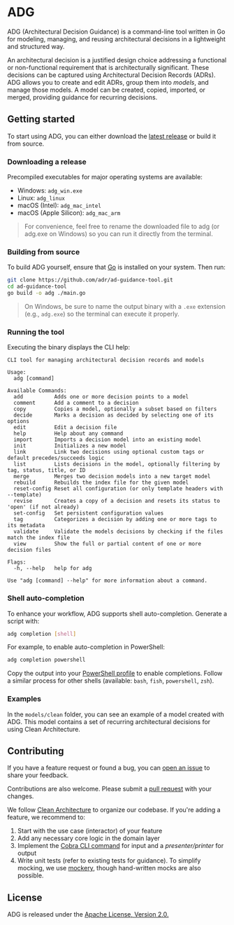 # ADG
ADG (Architectural Decision Guidance) is a command-line tool written in Go for modeling, managing, and reusing architectural decisions in a lightweight and structured way.

An architectural decision is a justified design choice addressing a functional or non-functional requirement that is architecturally significant. These decisions can be captured using Architectural Decision Records (ADRs). ADG allows you to create and edit ADRs, group them into *models*, and manage those models. A model can be created, copied, imported, or merged, providing guidance for recurring decisions.

## Getting started

To start using ADG, you can either download the [latest release](https://github.com/adr/ad-guidance-tool/releases) or build it from source.

### Downloading a release

Precompiled executables for major operating systems are available:
- Windows: `adg_win.exe`
- Linux: `adg_linux`
- macOS (Intel): `adg_mac_intel`
- macOS (Apple Silicon): `adg_mac_arm`

> For convenience, feel free to rename the downloaded file to adg (or adg.exe on Windows) so you can run it directly from the terminal.

### Building from source

To build ADG yourself, ensure that [Go](https://go.dev/dl/) is installed on your system. Then run:

```bash
git clone https://github.com/adr/ad-guidance-tool.git
cd ad-guidance-tool
go build -o adg ./main.go
```

> On Windows, be sure to name the output binary with a `.exe` extension (e.g., `adg.exe`) so the terminal can execute it properly.

### Running the tool

Executing the binary displays the CLI help:

```
CLI tool for managing architectural decision records and models

Usage:
  adg [command]

Available Commands:
  add          Adds one or more decision points to a model
  comment      Add a comment to a decision
  copy         Copies a model, optionally a subset based on filters
  decide       Marks a decision as decided by selecting one of its options
  edit         Edit a decision file
  help         Help about any command
  import       Imports a decision model into an existing model
  init         Initializes a new model
  link         Link two decisions using optional custom tags or default precedes/succeeds logic
  list         Lists decisions in the model, optionally filtering by tag, status, title, or ID
  merge        Merges two decision models into a new target model
  rebuild      Rebuilds the index file for the given model
  reset-config Reset all configuration (or only template headers with --template)
  revise       Creates a copy of a decision and resets its status to 'open' (if not already)
  set-config   Set persistent configuration values
  tag          Categorizes a decision by adding one or more tags to its metadata
  validate     Validate the models decisions by checking if the files match the index file
  view         Show the full or partial content of one or more decision files

Flags:
  -h, --help   help for adg

Use "adg [command] --help" for more information about a command.
```

### Shell auto-completion

To enhance your workflow, ADG supports shell auto-completion. Generate a script with:

```bash
adg completion [shell]
```

For example, to enable auto-completion in PowerShell:

```bash
adg completion powershell
```

Copy the output into your [PowerShell profile](https://learn.microsoft.com/en-us/powershell/module/microsoft.powershell.core/about/about_profiles?view=powershell-7.5) to enable completions. Follow a similar process for other shells (available: `bash`, `fish`, `powershell`, `zsh`).

### Examples

In the `models/clean` folder, you can see an example of a model created with ADG. This model contains a set of recurring architectural decisions for using Clean Architecture.

## Contributing

If you have a feature request or found a bug, you can [open an issue](https://github.com/adr/ad-guidance-tool/issues) to share your feedback.

Contributions are also welcome. Please submit a [pull request](https://github.com/adr/ad-guidance-tool/pulls) with your changes.

We follow [Clean Architecture](https://blog.cleancoder.com/uncle-bob/2012/08/13/The-Clean-Architecture.html) to organize our codebase. If you're adding a feature, we recommend to:

1. Start with the use case (interactor) of your feature
2. Add any necessary core logic in the domain layer
3. Implement the [Cobra CLI command](https://github.com/spf13/cobra) for input and a *presenter/printer* for output
4. Write unit tests (refer to existing tests for guidance). To simplify mocking, we use [mockery](https://github.com/vektra/mockery), though hand-written mocks are also possible.

## License

ADG is released under the [Apache License, Version 2.0.](https://www.apache.org/licenses/LICENSE-2.0)